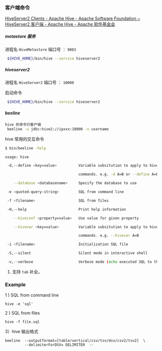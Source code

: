 ### 客户端命令

[HiveServer2 Clients - Apache Hive - Apache Software Foundation ~ HiveServer2 客户端 - Apache Hive - Apache 软件基金会](https://cwiki.apache.org/confluence/display/Hive/HiveServer2+Clients#HiveServer2Clients-OutputFormats)

##### metastore 服务

进程名 `HiveMetastore` 端口号 ： `9083`

```bash
 ${HIVE_HOME}/bin/hive --service hiveserver2
```

##### **hiveserver2**

进程名 `HiveServer2` 端口号 ： `10000`

启动命令

```bash
 ${HIVE_HOME}/bin/hive --service hiveserver2
```

##### beeline

```bash
hive 的命令行客户端
 beeline -u jdbc:hive2://ipxxx:10000 -n username
```



hive 常用的交互命令

```bash
$ bin/beeline -help

usage: hive

 -d,--define <key=value>          Variable subsitution to apply to hive

                                  commands. e.g. -d A=B or --define A=B

    --database <databasename>     Specify the database to use

 -e <quoted-query-string>         SQL from command line

 -f <filename>                    SQL from files

 -H,--help                        Print help information

    --hiveconf <property=value>   Use value for given property

    --hivevar <key=value>         Variable subsitution to apply to hive

                                  commands. e.g. --hivevar A=B

 -i <filename>                    Initialization SQL file

 -S,--silent                      Silent mode in interactive shell

 -v,--verbose                     Verbose mode (echo executed SQL to the console)****
```



1. 支持 `tab` 补全。





### Example

1 )  SQL from command line

`hive -e 'sql'`

2 )  SQL from files

`hive -f file.sql`

3）hive 输出格式

```shell
beeline  --outputformat=[table/vertical/csv/tsv/dsv/csv2/tsv2]  \
         --delimiterForDSV= DELIMITER  -- 
```

